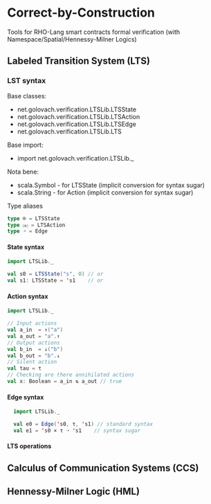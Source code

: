 # Correct-by-Construction
Tools for RHO-Lang smart contracts formal verification (with Namespace/Spatial/Hennessy-Milner Logics)

## Labeled Transition System (LTS)

### LST syntax

Base classes:
- net.golovach.verification.LTSLib.LTSState
- net.golovach.verification.LTSLib.LTSAction
- net.golovach.verification.LTSLib.LTSEdge
- net.golovach.verification.LTSLib.LTS

Base import:
- import net.golovach.verification.LTSLib._

Nota bene:
- scala.Symbol - for LTSState (implicit conversion for syntax sugar)
- scala.String - for Action (implicit conversion for syntax sugar)

Type aliases
```scala
type ⌾ = LTSState
type ⒜ = LTSAction
type ➝ = Edge
```

#### State syntax
```scala
import LTSLib._

val s0 = LTSState("s", 0) // or
val s1: LTSState = 's1    // or
```

#### Action syntax
```scala
import LTSLib._

// Input actions
val a_in  = ↑("a")
val a_out = "a".↑
// Output actions
val b_in  = ↓("b")
val b_out = "b".↓
// Silent action
val tau = τ
// Checking are there annihilated actions
val x: Boolean = a_in ⇅ a_out // true
```

#### Edge syntax
```scala
  import LTSLib._ 

  val e0 = Edge('s0, τ, 's1) // standard syntax
  val e1 = 's0 × τ ➝ 's1    // syntax sugar
```

#### LTS operations


## Calculus of Communication Systems (CCS)

## Hennessy-Milner Logic (HML)
